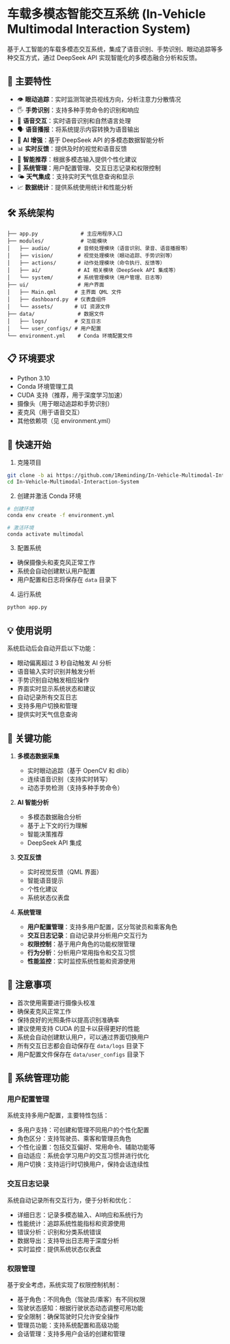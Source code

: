 # 车载多模态智能交互系统 (In-Vehicle Multimodal Interaction System)

基于人工智能的车载多模态交互系统，集成了语音识别、手势识别、眼动追踪等多种交互方式，通过 DeepSeek API 实现智能化的多模态融合分析和反馈。

## 🌟 主要特性

- 👁 **眼动追踪**：实时监测驾驶员视线方向，分析注意力分散情况
- 🖐 **手势识别**：支持多种手势命令的识别和响应
- 🎤 **语音交互**：实时语音识别和自然语言处理
- 🗣 **语音播报**：将系统提示内容转换为语音输出
- 🤖 **AI 增强**：基于 DeepSeek API 的多模态数据智能分析
- 📊 **实时反馈**：提供及时的视觉和语音反馈
- 🎯 **智能推荐**：根据多模态输入提供个性化建议
- 👤 **系统管理**：用户配置管理、交互日志记录和权限控制
- 🌤️ **天气集成**：支持实时天气信息查询和显示
- 📈 **数据统计**：提供系统使用统计和性能分析

## 🛠 系统架构

```
├── app.py              # 主应用程序入口
├── modules/            # 功能模块
│   ├── audio/         # 音频处理模块（语音识别、录音、语音播报等）
│   ├── vision/        # 视觉处理模块（眼动追踪、手势识别等）
│   ├── actions/       # 动作处理模块（命令执行、反馈等）
│   ├── ai/            # AI 相关模块（DeepSeek API 集成等）
│   └── system/        # 系统管理模块（用户管理、日志等）
├── ui/                # 用户界面
│   ├── Main.qml      # 主界面 QML 文件
│   ├── dashboard.py  # 仪表盘组件
│   └── assets/       # UI 资源文件
├── data/              # 数据文件
│   ├── logs/         # 交互日志
│   └── user_configs/ # 用户配置
└── environment.yml    # Conda 环境配置文件
```

## 📋 环境要求

- Python 3.10
- Conda 环境管理工具
- CUDA 支持（推荐，用于深度学习加速）
- 摄像头（用于眼动追踪和手势识别）
- 麦克风（用于语音交互）
- 其他依赖项（见 environment.yml）

## 🚀 快速开始

1. 克隆项目
```bash
git clone -b ai https://github.com/1Reminding/In-Vehicle-Multimodal-Interaction-System.git
cd In-Vehicle-Multimodal-Interaction-System
```

2. 创建并激活 Conda 环境
```bash
# 创建环境
conda env create -f environment.yml

# 激活环境
conda activate multimodal
```

3. 配置系统
- 确保摄像头和麦克风正常工作
- 系统会自动创建默认用户配置
- 用户配置和日志将保存在 `data` 目录下

4. 运行系统
```bash
python app.py
```

## 💡 使用说明

系统启动后会自动开启以下功能：
- 眼动偏离超过 3 秒自动触发 AI 分析
- 语音输入实时识别并触发分析
- 手势识别自动触发相应操作
- 界面实时显示系统状态和建议
- 自动记录所有交互日志
- 支持多用户切换和管理
- 提供实时天气信息查询

## 🔑 关键功能

1. **多模态数据采集**
   - 实时眼动追踪（基于 OpenCV 和 dlib）
   - 连续语音识别（支持实时转写）
   - 动态手势检测（支持多种手势命令）

2. **AI 智能分析**
   - 多模态数据融合分析
   - 基于上下文的行为理解
   - 智能决策推荐
   - DeepSeek API 集成

3. **交互反馈**
   - 实时视觉反馈（QML 界面）
   - 智能语音提示
   - 个性化建议
   - 系统状态仪表盘

4. **系统管理**
   - **用户配置管理**：支持多用户配置，区分驾驶员和乘客角色
   - **交互日志记录**：自动记录并分析用户交互行为
   - **权限控制**：基于用户角色的功能权限管理
   - **行为分析**：分析用户常用指令和交互习惯
   - **性能监控**：实时监控系统性能和资源使用

## 📝 注意事项

- 首次使用需要进行摄像头校准
- 确保麦克风正常工作
- 保持良好的光照条件以提高识别准确率
- 建议使用支持 CUDA 的显卡以获得更好的性能
- 系统会自动创建默认用户，可以通过界面切换用户
- 所有交互日志都会自动保存在 `data/logs` 目录下
- 用户配置文件保存在 `data/user_configs` 目录下

## 🔐 系统管理功能

### 用户配置管理

系统支持多用户配置，主要特性包括：

- 多用户支持：可创建和管理不同用户的个性化配置
- 角色区分：支持驾驶员、乘客和管理员角色
- 个性化设置：包括交互偏好、常用命令、辅助功能等
- 自动适应：系统会学习用户的交互习惯并进行优化
- 用户切换：支持运行时切换用户，保持会话连续性

### 交互日志记录

系统自动记录所有交互行为，便于分析和优化：

- 详细日志：记录多模态输入、AI响应和系统行为
- 性能统计：追踪系统性能指标和资源使用
- 错误分析：识别和分类系统错误
- 数据导出：支持导出日志用于深度分析
- 实时监控：提供系统状态仪表盘

### 权限管理

基于安全考虑，系统实现了权限控制机制：

- 基于角色：不同角色（驾驶员/乘客）有不同权限
- 驾驶状态感知：根据行驶状态动态调整可用功能
- 安全限制：确保驾驶时只允许安全操作
- 管理员功能：支持系统配置和高级功能
- 会话管理：支持多用户会话的创建和管理
